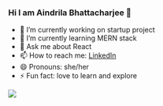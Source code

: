 ### Hi I am Aindrila Bhattacharjee 👋

- 🔭 I’m currently working on startup project
- 🌱 I’m currently learning MERN stack
- 💬 Ask me about React
- 📫 How to reach me: [LinkedIn](https://www.linkedin.com/in/aindrila-bhattacharjee-80811217b/)
- 😄 Pronouns: she/her
- ⚡ Fun fact: love to learn and explore

<img src="https://github-readme-stats.vercel.app/api?username=aindrila22&&show_icons=true&title_color=ffffff&icon_color=ffffff&text_color=daf7dc&bg_color=7a40b3">
